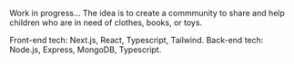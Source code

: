 Work in progress...
The idea is to create a commmunity to share and help children who are in need of clothes, books, or toys. 

Front-end tech: Next.js, React, Typescript, Tailwind.
Back-end tech: Node.js, Express, MongoDB, Typescript.
